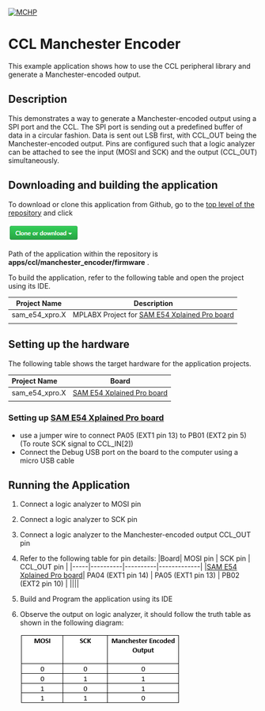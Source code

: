 [![MCHP](https://www.microchip.com/ResourcePackages/Microchip/assets/dist/images/logo.png)](https://www.microchip.com)

# CCL Manchester Encoder

This example application shows how to use the CCL peripheral library and generate a Manchester-encoded output.

## Description

This demonstrates a way to generate a Manchester-encoded output using a SPI port and the CCL. The SPI port is sending out a predefined buffer of data in a circular fashion. Data is sent out LSB first, with CCL_OUT being the Manchester-encoded output. Pins are configured such that a logic analyzer can be attached to see the input (MOSI and SCK) and the output (CCL_OUT) simultaneously.

## Downloading and building the application

To download or clone this application from Github, go to the [top level of the repository](https://github.com/Microchip-MPLAB-Harmony/csp_apps_sam_d5x_e5x) and click

![clone](../../../docs/images/clone.png)

Path of the application within the repository is **apps/ccl/manchester_encoder/firmware** .

To build the application, refer to the following table and open the project using its IDE.

| Project Name      | Description                                    |
| ----------------- | ---------------------------------------------- |
| sam_e54_xpro.X    | MPLABX Project for [SAM E54 Xplained Pro board](https://www.microchip.com/developmenttools/ProductDetails/atsame54-xpro)|
|||

## Setting up the hardware

The following table shows the target hardware for the application projects.

| Project Name| Board|
|:---------|:---------:|
| sam_e54_xpro.X    | [SAM E54 Xplained Pro board](https://www.microchip.com/developmenttools/ProductDetails/atsame54-xpro)|
|||

### Setting up  [SAM E54 Xplained Pro board](https://www.microchip.com/developmenttools/ProductDetails/atsame54-xpro)

- use a jumper wire to connect PA05 (EXT1 pin 13) to PB01 (EXT2 pin 5) (To route  SCK signal to CCL_IN[2])
- Connect the Debug USB port on the board to the computer using a micro USB cable

## Running the Application

1. Connect a logic analyzer to MOSI pin
2. Connect a logic analyzer to SCK pin
3. Connect a logic analyzer to the Manchester-encoded output CCL_OUT pin
4. Refer to the following table for pin details:
    |Board| MOSI pin | SCK pin  | CCL_OUT pin |
    |-----|----------|----------|-------------|
    |[SAM E54 Xplained Pro board](https://www.microchip.com/developmenttools/ProductDetails/atsame54-xpro)| PA04 (EXT1 pin 14) | PA05 (EXT1 pin 13) | PB02 (EXT2 pin 10) |
    ||||

5. Build and Program the application using its IDE
6. Observe the output on logic analyzer, it should follow the truth table as shown in the following diagram:

    ![output](images/truth_table_manchester_encoder.png)
